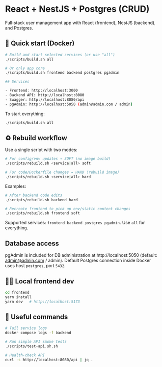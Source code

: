 # React + NestJS + Postgres (CRUD)

Full‑stack user management app with React (frontend), NestJS (backend), and Postgres.

## 🚀 Quick start (Docker)

```bash
# Build and start selected services (or use "all")
./scripts/build.sh all

# Or only app core
./scripts/build.sh frontend backend postgres pgadmin

## Services

- Frontend: http://localhost:3000
- Backend API: http://localhost:8080
- Swagger: http://localhost:8080/api
- pgAdmin: http://localhost:5050 (admin@admin.com / admin)
```

To start everything:

```bash
./scripts/build.sh all
```

## ♻️ Rebuild workflow

Use a single script with two modes:

```bash
# For config/env updates → SOFT (no image build)
./scripts/rebuild.sh <service|all> soft

# For code/Dockerfile changes → HARD (rebuild image)
./scripts/rebuild.sh <service|all> hard
```

Examples:

```bash
# After backend code edits
./scripts/rebuild.sh backend hard

# Recreate frontend to pick up env/static content changes
./scripts/rebuild.sh frontend soft
```

Supported services: `frontend backend postgres pgadmin`. Use `all` for everything.

## Database access

pgAdmin is included for DB administration at http://localhost:5050 (default: admin@admin.com / admin). Default Postgres connection inside Docker uses host `postgres`, port `5432`.

## 🧑‍💻 Local frontend dev

```bash
cd frontend
yarn install
yarn dev   # http://localhost:5173
```

## 🔧 Useful commands

```bash
# Tail service logs
docker compose logs -f backend

# Run simple API smoke tests
./scripts/test-api.sh.sh

# Health-check API
curl -s http://localhost:8080/api | jq .
```